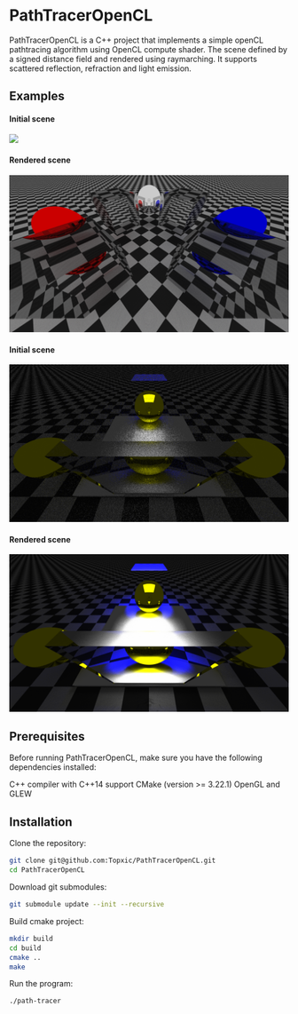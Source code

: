 # PathTracerOpenCL
PathTracerOpenCL is a C++ project that implements a simple openCL pathtracing algorithm using OpenCL compute shader.
The scene defined by a signed distance field and rendered using raymarching. It supports scattered reflection, refraction
and light emission.

## Examples
#### Initial scene
![](scene1.png)
#### Rendered scene
![](scene1Render.png)

#### Initial scene
![](scene2.png)
#### Rendered scene
![](scene2Render.png)

## Prerequisites
Before running PathTracerOpenCL, make sure you have the following dependencies installed:

C++ compiler with C++14 support
CMake (version >= 3.22.1)
OpenGL and GLEW

## Installation
Clone the repository:
```bash
git clone git@github.com:Topxic/PathTracerOpenCL.git
cd PathTracerOpenCL
```
Download git submodules:
```bash
git submodule update --init --recursive
```
Build cmake project:
```bash
mkdir build
cd build
cmake ..
make
```
Run the program:
```bash
./path-tracer
```
